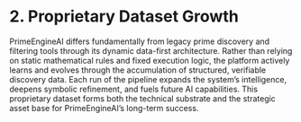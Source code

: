 # 2. Proprietary Dataset Growth

PrimeEngineAI differs fundamentally from legacy prime discovery and filtering tools through its dynamic data-first architecture. Rather than relying on static mathematical rules and fixed execution logic, the platform actively learns and evolves through the accumulation of structured, verifiable discovery data. Each run of the pipeline expands the system’s intelligence, deepens symbolic refinement, and fuels future AI capabilities. This proprietary dataset forms both the technical substrate and the strategic asset base for PrimeEngineAI’s long-term success.

